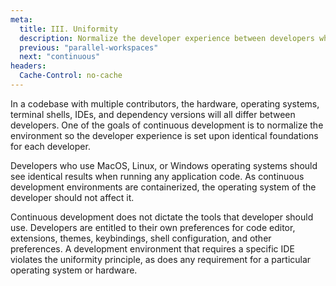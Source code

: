 ```yaml
---
meta:
  title: III. Uniformity
  description: Normalize the developer experience between developers while allowing customization
  previous: "parallel-workspaces"
  next: "continuous"
headers:
  Cache-Control: no-cache
---
```


In a codebase with multiple contributors, the hardware, operating systems, terminal shells, IDEs, and dependency versions will all differ between developers. One of the goals of continuous development is to normalize the environment so the developer experience is set upon identical foundations for each developer.

Developers who use MacOS, Linux, or Windows operating systems should see identical results when running any application code. As continuous development environments are containerized, the operating system of the developer should not affect it.

Continuous development does not dictate the tools that developer should use. Developers are entitled to their own preferences for code editor, extensions, themes, keybindings, shell configuration, and other preferences. A development environment that requires a specific IDE violates the uniformity principle, as does any requirement for a particular operating system or hardware.
